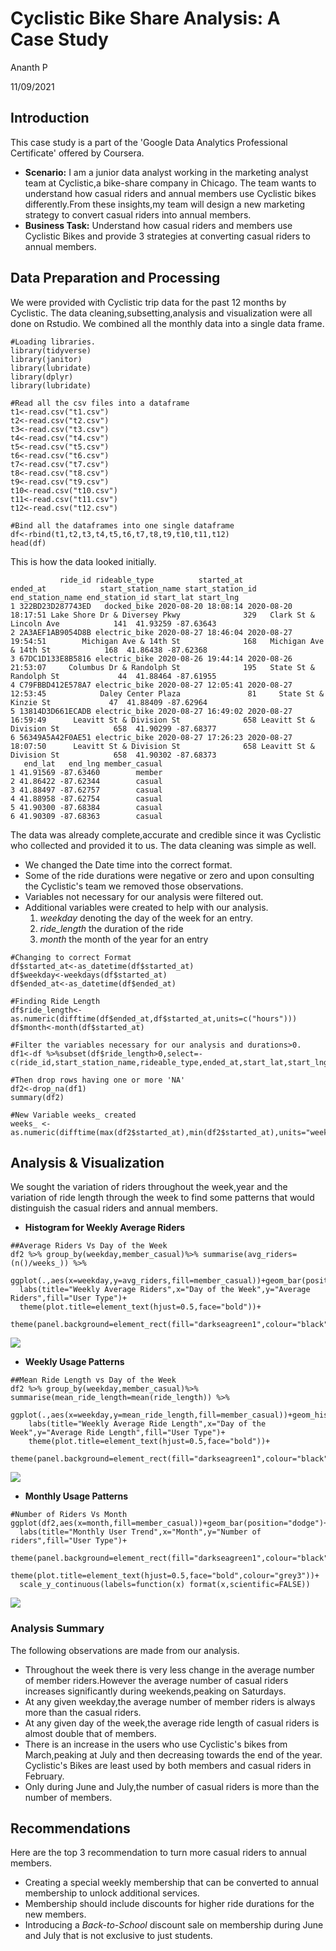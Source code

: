 Cyclistic Bike Share Analysis: A Case Study
====

Ananth P

11/09/2021


## Introduction 
This case study is a part of the 'Google Data Analytics Professional Certificate' offered by Coursera.

- **Scenario:** I am a junior data analyst working in the marketing analyst team at Cyclistic,a bike-share company in Chicago. The team wants to understand how casual riders and annual members use Cyclistic bikes differently.From these insights,my team will design a new marketing strategy to convert casual riders into annual members.
- **Business Task:** Understand how casual riders and members use Cyclistic Bikes and provide 3 strategies at converting casual riders to annual members.

## Data Preparation and Processing

We were provided with Cyclistic trip data for the past 12 months by Cyclistic. The data cleaning,subsetting,analysis and visualization were all done on Rstudio. We combined all the monthly data into a single data frame.

```
#Loading libraries.
library(tidyverse)
library(janitor)
library(lubridate)
library(dplyr)
library(lubridate)

#Read all the csv files into a dataframe
t1<-read.csv("t1.csv")
t2<-read.csv("t2.csv")
t3<-read.csv("t3.csv")
t4<-read.csv("t4.csv")
t5<-read.csv("t5.csv")
t6<-read.csv("t6.csv")
t7<-read.csv("t7.csv")
t8<-read.csv("t8.csv")
t9<-read.csv("t9.csv")
t10<-read.csv("t10.csv")
t11<-read.csv("t11.csv")
t12<-read.csv("t12.csv")

#Bind all the dataframes into one single dataframe
df<-rbind(t1,t2,t3,t4,t5,t6,t7,t8,t9,t10,t11,t12)
head(df)
```

This is how the data looked initially.


               ride_id rideable_type          started_at            ended_at            start_station_name start_station_id         end_station_name end_station_id start_lat start_lng
    1 322BD23D287743ED   docked_bike 2020-08-20 18:08:14 2020-08-20 18:17:51 Lake Shore Dr & Diversey Pkwy              329   Clark St & Lincoln Ave            141  41.93259 -87.63643
    2 2A3AEF1AB9054D8B electric_bike 2020-08-27 18:46:04 2020-08-27 19:54:51        Michigan Ave & 14th St              168   Michigan Ave & 14th St            168  41.86438 -87.62368
    3 67DC1D133E8B5816 electric_bike 2020-08-26 19:44:14 2020-08-26 21:53:07     Columbus Dr & Randolph St              195   State St & Randolph St             44  41.88464 -87.61955
    4 C79FBBD412E578A7 electric_bike 2020-08-27 12:05:41 2020-08-27 12:53:45            Daley Center Plaza               81     State St & Kinzie St             47  41.88409 -87.62964
    5 13814D3D661ECADB electric_bike 2020-08-27 16:49:02 2020-08-27 16:59:49      Leavitt St & Division St              658 Leavitt St & Division St            658  41.90299 -87.68377
    6 56349A5A42F0AE51 electric_bike 2020-08-27 17:26:23 2020-08-27 18:07:50      Leavitt St & Division St              658 Leavitt St & Division St            658  41.90302 -87.68373
       end_lat   end_lng member_casual
    1 41.91569 -87.63460        member
    2 41.86422 -87.62344        casual
    3 41.88497 -87.62757        casual
    4 41.88958 -87.62754        casual
    5 41.90300 -87.68384        casual
    6 41.90309 -87.68363        casual

The data was already complete,accurate and credible since it was Cyclistic who collected and provided it to us. The data cleaning was simple as well. 

- We changed the Date time into the correct format. 
- Some of the ride durations were negative or zero and upon consulting the Cyclistic's team we removed those observations.
- Variables not necessary for our analysis were filtered out.
- Additional variables were created to help with our analysis. 
  1. *weekday* denoting the day of the week for an entry.
  2. *ride_length* the duration of the ride 
  3. *month* the month of the year for an entry

``` 
#Changing to correct Format
df$started_at<-as_datetime(df$started_at)
df$weekday<-weekdays(df$started_at)
df$ended_at<-as_datetime(df$ended_at)

#Finding Ride Length
df$ride_length<-as.numeric(difftime(df$ended_at,df$started_at,units=c("hours")))
df$month<-month(df$started_at)

#Filter the variables necessary for our analysis and durations>0.
df1<-df %>%subset(df$ride_length>0,select=-c(ride_id,start_station_name,rideable_type,ended_at,start_lat,start_lng,end_lat,end_lng,start_station_id,end_station_name,end_station_id))

#Then drop rows having one or more 'NA'
df2<-drop_na(df1)         
summary(df2)

#New Variable weeks_ created
weeks_ <-as.numeric(difftime(max(df2$started_at),min(df2$started_at),units="weeks"))
```

## Analysis & Visualization

We sought the variation of riders throughout the week,year and the variation of ride length through the week to find some patterns that would distinguish the casual riders and annual members.

- **Histogram for Weekly Average Riders**
``` 
##Average Riders Vs Day of the Week
df2 %>% group_by(weekday,member_casual)%>% summarise(avg_riders=(n()/weeks_)) %>% 
  ggplot(.,aes(x=weekday,y=avg_riders,fill=member_casual))+geom_bar(position="dodge",stat="identity")+
  labs(title="Weekly Average Riders",x="Day of the Week",y="Average Riders",fill="User Type")+
  theme(plot.title=element_text(hjust=0.5,face="bold"))+
  theme(panel.background=element_rect(fill="darkseagreen1",colour="black"),plot.background=element_rect(fill="palegoldenrod"))
```

![](Images/Rplot1.png)<!-- -->

- **Weekly Usage Patterns**
```
##Mean Ride Length vs Day of the Week
df2 %>% group_by(weekday,member_casual)%>% summarise(mean_ride_length=mean(ride_length)) %>%
  ggplot(.,aes(x=weekday,y=mean_ride_length,fill=member_casual))+geom_histogram(position="dodge",stat="identity")+
    labs(title="Weekly Average Ride Length",x="Day of the Week",y="Average Ride Length",fill="User Type")+
    theme(plot.title=element_text(hjust=0.5,face="bold"))+
    theme(panel.background=element_rect(fill="darkseagreen1",colour="black"),plot.background=element_rect(fill="palegoldenrod"))
```
![](Images/Rplot2.png)<!-- -->

- **Monthly Usage Patterns**
``` 
#Number of Riders Vs Month
ggplot(df2,aes(x=month,fill=member_casual))+geom_bar(position="dodge")+
  labs(title="Monthly User Trend",x="Month",y="Number of riders",fill="User Type")+
  theme(panel.background=element_rect(fill="darkseagreen1",colour="black"),plot.background=element_rect(fill="palegoldenrod"))+
  theme(plot.title=element_text(hjust=0.5,face="bold",colour="grey3"))+
  scale_y_continuous(labels=function(x) format(x,scientific=FALSE))
```

![](Images/Rplot3.png)<!-- -->

### Analysis Summary

The following observations are made from our analysis.

- Throughout the week there is very less change in the average number of member riders.However the average number of casual riders increases significantly during weekends,peaking on Saturdays.
- At any given weekday,the average number of member riders is always more than the casual riders.
- At any given day of the week,the average ride length of casual riders is almost double that of members.
- There is an increase in the users who use Cyclistic's bikes from March,peaking at July and then decreasing towards the end of the year. Cyclistic's Bikes are least used by both members and casual riders in February. 
- Only during June and July,the number of casual riders is more than the number of members.

## Recommendations
Here are the top 3 recommendation to turn more casual riders to annual members.

- Creating a special weekly membership that can be converted to annual membership to unlock additional services. 
- Membership should include discounts for higher ride durations for the new members.
- Introducing a *Back-to-School* discount sale on membership during June and July that is not exclusive to just students.
